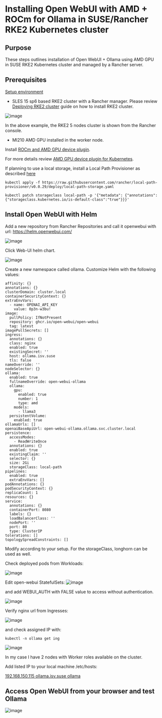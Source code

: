# Installing Open WebUI with AMD + ROCm for Ollama in SUSE/Rancher RKE2 Kubernetes cluster

## Purpose 
These steps outlines installation of Open WebUI + Ollama using AMD GPU in SUSE RKE2 Kubernetes cluster and managed by a Rancher server.

## Prerequisites

<ins> Setup environment </ins>

- SLES 15 sp6 based RKE2 cluster with a Rancher manager. Please review [Deploying RKE2 cluster](https://github.com/alex-isv/solutions-engineering/blob/main/Rancher/RKE2_cluster_deployment.md#deploying-rke2-cluster-in-sles-based-environment ) guide on how to install RKE2 cluster.

 ![image](https://github.com/user-attachments/assets/b8a88b33-b307-47ef-baf1-f447b3efdb8c)


In the above example, the RKE2 5 nodes cluster is shown from the Rancher console.

- MI210 AMD GPU installed in the worker node.

  

Install [ROCm and AMD GPU device plugin](https://github.com/alex-isv/solutions-engineering/blob/main/AMD/AMD-GPU-deployment-in-RKE2-cluster/Deploying-AMD-GPU-in-SUSE-Kubernetes-stack.md#install-rocm-on-the-worker-gpu-node).

For more details review [AMD GPU device plugin for Kubernetes](https://github.com/ROCm/k8s-device-plugin#amd-gpu-device-plugin-for-kubernetes).

If planning to use a local storage, install a Local Path Provisioner as described [here](https://github.com/rancher/local-path-provisioner)

````
kubectl apply -f https://raw.githubusercontent.com/rancher/local-path-provisioner/v0.0.29/deploy/local-path-storage.yaml
````
````
kubectl patch storageclass local-path -p '{"metadata": {"annotations":{"storageclass.kubernetes.io/is-default-class":"true"}}}'
````


## Install Open WebUI with Helm

Add a new repository from Rancher Repositories and call it openwebui with url: https://helm.openwebui.com/ 

![image](https://github.com/user-attachments/assets/b8f415a9-9658-4d8e-a76d-ed4fbca2d7e8)

Click Web-UI helm chart.

![image](https://github.com/user-attachments/assets/f78fabb8-293a-49c6-a2b3-e71d4b82764c)

Create a new namespace called ollama.
Customize Helm with the following values:

````
affinity: {}
annotations: {}
clusterDomain: cluster.local
containerSecurityContext: {}
extraEnvVars:
  - name: OPENAI_API_KEY
    value: 0p3n-w3bu!
image:
  pullPolicy: IfNotPresent
  repository: ghcr.io/open-webui/open-webui
  tag: latest
imagePullSecrets: []
ingress:
  annotations: {}
  class: nginx
  enabled: true
  existingSecret: ''
  host: ollama.isv.suse
  tls: false
nameOverride: ''
nodeSelector: {}
ollama:
  enabled: true
  fullnameOverride: open-webui-ollama
  ollama:
    gpu:
      enabled: true
      number: 1
      type: amd
    models:
      - llama3
  persistentVolume:
    enabled: true
ollamaUrls: []
openaiBaseApiUrl: open-webui-ollama.ollama.svc.cluster.local
persistence:
  accessModes:
    - ReadWriteOnce
  annotations: {}
  enabled: true
  existingClaim: ''
  selector: {}
  size: 2Gi
  storageClass: local-path
pipelines:
  enabled: true
  extraEnvVars: []
podAnnotations: {}
podSecurityContext: {}
replicaCount: 1
resources: {}
service:
  annotations: {}
  containerPort: 8080
  labels: {}
  loadBalancerClass: ''
  nodePort: ''
  port: 80
  type: ClusterIP
tolerations: []
topologySpreadConstraints: []
````
Modify according to your setup. For the storageClass, longhorn can be used as well.


Check deployed pods from Workloads:

![image](https://github.com/user-attachments/assets/0ca5254f-fcb5-447d-bb47-e8eda9c16ab3)

Edit open-webui StatefulSets:
![image](https://github.com/user-attachments/assets/32262025-b471-469d-86ca-dc0c33034b67)

and add WEBUI_AUTH with FALSE value to access without authentication.

![image](https://github.com/user-attachments/assets/be8dfad3-125e-4fe2-9bcd-bbffa7354039)

Verify nginx url from Ingresses:

![image](https://github.com/user-attachments/assets/06e2e666-303a-4686-9b6d-b18966d3dbbe)

and check assigned IP with:
````
kubectl -n ollama get ing
````

![image](https://github.com/user-attachments/assets/35f9bd3b-971b-4c3a-bb68-4f52595d6ccc)

In my case I have 2 nodes with Worker roles available on the cluster.

Add listed IP to your local machine /etc/hosts:

<ins> 192.168.150.115 ollama.isv.suse ollama </ins>


## Access Open WebUI from your browser and test Ollama

![image](https://github.com/user-attachments/assets/b3a77225-a2fb-4630-b76e-5ccfe4118e77)





